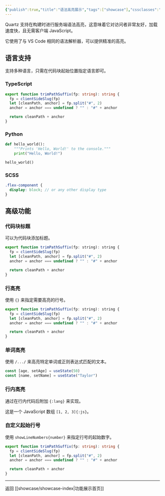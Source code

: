 ```yaml
---
{"publish":true,"title":"语法高亮展示","tags":["showcase"],"cssclasses":""}
---
```



Quartz 支持在构建时进行服务端语法高亮，这意味着它对访问者非常友好，加载速度快，且无需客户端 JavaScript。

它使用了与 VS Code 相同的语法解析器，可以提供精准的高亮。

## 语言支持

支持多种语言，只需在代码块起始位置指定语言即可。

### TypeScript
````typescript
export function trimPathSuffix(fp: string): string {
  fp = clientSideSlug(fp)
  let [cleanPath, anchor] = fp.split("#", 2)
  anchor = anchor === undefined ? "" : "#" + anchor

  return cleanPath + anchor
}
````

### Python
````python
def hello_world():
    """Prints 'Hello, World!' to the console."""
    print("Hello, World!")

hello_world()
````

### SCSS
````scss
.flex-component {
  display: block; // or any other display type
}
````

## 高级功能

### 代码块标题
可以为代码块添加标题。
````js title="quartz/path.ts"
export function trimPathSuffix(fp: string): string {
  fp = clientSideSlug(fp)
  let [cleanPath, anchor] = fp.split("#", 2)
  anchor = anchor === undefined ? "" : "#" + anchor

  return cleanPath + anchor
}
````

### 行高亮
使用 `{}` 来指定需要高亮的行号。
````js {2-3,6}
export function trimPathSuffix(fp: string): string {
  fp = clientSideSlug(fp)
  let [cleanPath, anchor] = fp.split("#", 2)
  anchor = anchor === undefined ? "" : "#" + anchor

  return cleanPath + anchor
}
````

### 单词高亮
使用 `/.../` 来高亮特定单词或正则表达式匹配的文本。
````js /useState/
const [age, setAge] = useState(50)
const [name, setName] = useState("Taylor")
````

### 行内高亮
通过在行内代码后附加 `{:lang}` 来实现。

这是一个 JavaScript 数组 `[1, 2, 3]{:js}`。

### 自定义起始行号
使用 `showLineNumbers{number}` 来指定行号的起始数字。

````ts showLineNumbers{20}
export function trimPathSuffix(fp: string): string {
  fp = clientSideSlug(fp)
  let [cleanPath, anchor] = fp.split("#", 2)
  anchor = anchor === undefined ? "" : "#" + anchor

  return cleanPath + anchor
}
````
---
返回 [[showcase/showcase-index\|功能展示首页]] 